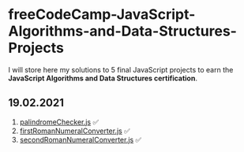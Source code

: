# freeCodeCamp-JavaScript-Algorithms-and-Data-Structures-Projects

I will store here my solutions to 5 final JavaScript projects to earn the **JavaScript Algorithms and Data Structures certification**.

## 19.02.2021

1. [palindromeChecker.js](./palindromeChecker.js) ✅
2. [firstRomanNumeralConverter.js](./firstRomanNumeralConverter.js) ✅
3. [secondRomanNumeralConverter.js](./secondRomanNumeralConverter.js) ✅
